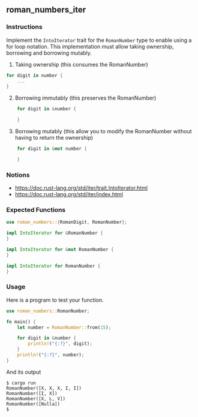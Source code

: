 ## roman_numbers_iter

### Instructions

Implement the `IntoIterator` trait for the `RomanNumber` type to enable using a for loop notation. This implementation must allow taking ownership, borrowing and borrowing mutably.

1. Taking ownership (this consumes the RomanNumber)

```rust
for digit in number {
	...
}
```

2. Borrowing immutably (this preserves the RomanNumber)

```rust
	for digit in &number {

	}
```

3. Borrowing mutably (this allow you to modify the RomanNumber without having to return the ownership)

```rust
	for digit in &mut number {

	}
```

### Notions

- https://doc.rust-lang.org/std/iter/trait.IntoIterator.html
- https://doc.rust-lang.org/std/iter/index.html

### Expected Functions

```rust
use roman_numbers::{RomanDigit, RomanNumber};

impl IntoIterator for &RomanNumber {
}

impl IntoIterator for &mut RomanNumber {
}

impl IntoIterator for RomanNumber {
}
```

### Usage

Here is a program to test your function.

```rust
use roman_numbers::RomanNumber;

fn main() {
	let number = RomanNumber::from(15);

	for digit in &number {
		println!("{:?}", digit);
	}
	println!("{:?}", number);
}
```

And its output

```console
$ cargo run
RomanNumber([X, X, X, I, I])
RomanNumber([I, X])
RomanNumber([X, L, V])
RomanNumber([Nulla])
$
```
